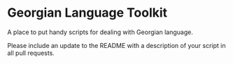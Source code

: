 Georgian Language Toolkit
=========================

A place to put handy scripts for dealing with Georgian language.

Please include an update to the README with a description of your script in all pull requests.
